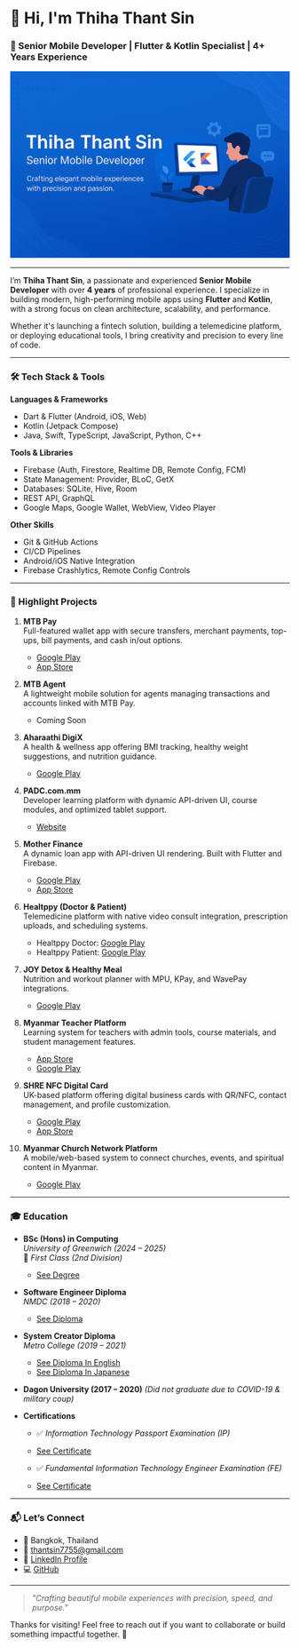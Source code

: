 # 👋 Hi, I'm Thiha Thant Sin  
### 🧠 Senior Mobile Developer | Flutter & Kotlin Specialist | 4+ Years Experience

![banner](https://raw.githubusercontent.com/ThihaThantSin777/ThihaThantSin777/refs/heads/main/84cbdcb3-bc8e-47ef-b054-320d5d7443ba.png) 

---

I’m **Thiha Thant Sin**, a passionate and experienced **Senior Mobile Developer** with over **4 years** of professional experience. I specialize in building modern, high-performing mobile apps using **Flutter** and **Kotlin**, with a strong focus on clean architecture, scalability, and performance.

Whether it's launching a fintech solution, building a telemedicine platform, or deploying educational tools, I bring creativity and precision to every line of code.

---

### 🛠️ Tech Stack & Tools

**Languages & Frameworks**  
- Dart & Flutter (Android, iOS, Web)  
- Kotlin (Jetpack Compose)  
- Java, Swift, TypeScript, JavaScript, Python, C++  

**Tools & Libraries**  
- Firebase (Auth, Firestore, Realtime DB, Remote Config, FCM)  
- State Management: Provider, BLoC, GetX  
- Databases: SQLite, Hive, Room  
- REST API, GraphQL  
- Google Maps, Google Wallet, WebView, Video Player  

**Other Skills**  
- Git & GitHub Actions  
- CI/CD Pipelines  
- Android/iOS Native Integration  
- Firebase Crashlytics, Remote Config Controls

---

### 🚀 Highlight Projects

1. **MTB Pay**  
   Full-featured wallet app with secure transfers, merchant payments, top-ups, bill payments, and cash in/out options.  
   - [Google Play](https://play.google.com/store/apps/details?id=com.mtb.wallet&hl=th)  
   - [App Store](https://apps.apple.com/th/app/mtb-pay/id6470009961)

2. **MTB Agent**  
   A lightweight mobile solution for agents managing transactions and accounts linked with MTB Pay.
   - Coming Soon

3. **Aharaathi DigiX**  
   A health & wellness app offering BMI tracking, healthy weight suggestions, and nutrition guidance.  
   - [Google Play](https://play.google.com/store/apps/details?id=com.aharaathi.digix&hl=en)

4. **PADC.com.mm**  
   Developer learning platform with dynamic API-driven UI, course modules, and optimized tablet support.  
   - [Website](https://padc.mm-digital-solutions.com/)
  
5. **Mother Finance**  
   A dynamic loan app with API-driven UI rendering. Built with Flutter and Firebase.  
   - [Google Play](https://play.google.com/store/apps/details?id=mm.com.motherfinance.borrower&hl=en_IN&gl=MM)  
   - [App Store](https://apps.apple.com/th/app/mother-finance/id1427614551)

6. **Healtppy (Doctor & Patient)**  
   Telemedicine platform with native video consult integration, prescription uploads, and scheduling systems.  
   - Healtppy Doctor: [Google Play](https://play.google.com/store/apps/datasafety?id=com.healthppy.doctor&hl=ja&gl=US)  
   - Healtppy Patient: [Google Play](https://play.google.com/store/apps/details?id=com.healthppy.patient&hl=en)

7. **JOY Detox & Healthy Meal**  
   Nutrition and workout planner with MPU, KPay, and WavePay integrations.  
   - [Google Play](https://play.google.com/store/apps/details?id=com.joy.mm&hl=en)

8. **Myanmar Teacher Platform**  
   Learning system for teachers with admin tools, course materials, and student management features.  
   - [App Store](https://apps.apple.com/th/app/myanmar-teacher-platform/id6444518874)  
   - [Google Play](https://play.google.com/store/apps/details?id=com.misfit.mtp&hl=en&gl=US)

9. **SHRE NFC Digital Card**  
   UK-based platform offering digital business cards with QR/NFC, contact management, and profile customization.  
   - [Google Play](https://play.google.com/store/apps/details?id=com.shre.global&hl=th)  
   - [App Store](https://apps.apple.com/th/app/shre-global/id6478900901)

10. **Myanmar Church Network Platform**  
    A mobile/web-based system to connect churches, events, and spiritual content in Myanmar.  
    - [Google Play](https://play.google.com/store/apps/details?id=com.mcnp.myanmar_christian_platform&hl=en)

---

### 🎓 Education

- **BSc (Hons) in Computing**  
  *University of Greenwich (2024 – 2025)*  
  🏅 *First Class (2nd Division)*
  - [See Degree](https://github.com/ThihaThantSin777/ThihaThantSin777/blob/main/8iu_001.pdf)

- **Software Engineer Diploma**  
  *NMDC (2018 – 2020)*
  - [See Diploma](https://github.com/ThihaThantSin777/ThihaThantSin777/blob/main/SCAN0017.PDF)

- **System Creator Diploma**  
  *Metro College (2019 – 2021)*
  - [See Diploma In English ](https://github.com/ThihaThantSin777/ThihaThantSin777/blob/main/SCAN0018.PDF)
  - [See Diploma In Japanese](https://github.com/ThihaThantSin777/ThihaThantSin777/blob/main/SCAN0019.PDF)

- **Dagon University (2017 – 2020)** *(Did not graduate due to COVID-19 & military coup)*

- **Certifications**  
  - ✅ *Information Technology Passport Examination (IP)*  
  - [See Certificate](https://github.com/ThihaThantSin777/ThihaThantSin777/blob/main/IP%20Certificate%20.pdf)

  - ✅ *Fundamental Information Technology Engineer Examination (FE)*
  - [See Certificate](https://github.com/ThihaThantSin777/ThihaThantSin777/blob/main/FE%20Certificate%20.pdf)

---

### 📬 Let’s Connect

- 📍 Bangkok, Thailand
- 📧 [thantsin7755@gmail.com](mailto:thantsin7755@gmail.com)  
- 💼 [LinkedIn Profile](https://www.linkedin.com/in/thiha-thantsin-bb3b25224)  
- 💻 [GitHub](https://github.com/ThihaThantSin777)  

---

> _"Crafting beautiful mobile experiences with precision, speed, and purpose."_  

Thanks for visiting! Feel free to reach out if you want to collaborate or build something impactful together. 🚀

